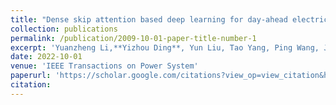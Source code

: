 ```yaml
---
title: "Dense skip attention based deep learning for day-ahead electricity price forecasting"
collection: publications
permalink: /publication/2009-10-01-paper-title-number-1
excerpt: 'Yuanzheng Li,**Yizhou Ding**, Yun Liu, Tao Yang, Ping Wang, Jingfei Wang, Wei Yao'
date: 2022-10-01
venue: 'IEEE Transactions on Power System'
paperurl: 'https://scholar.google.com/citations?view_op=view_citation&hl=en&user=ei8WkXgAAAAJ&citation_for_view=ei8WkXgAAAAJ:u5HHmVD_uO8C'
citation: 
---
```


<!-- [PDF](https://scholar.google.com/citations?view_op=view_citation&hl=en&user=ei8WkXgAAAAJ&citation_for_view=ei8WkXgAAAAJ:u5HHmVD_uO8C) -->
